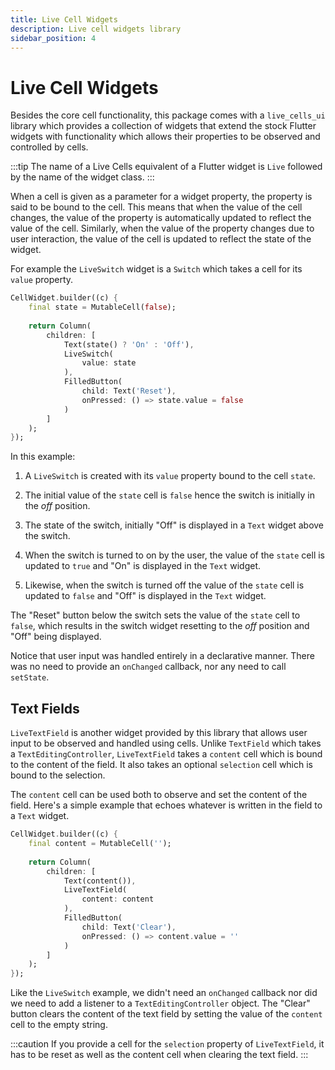 ```yaml
---
title: Live Cell Widgets
description: Live cell widgets library
sidebar_position: 4
---
```


# Live Cell Widgets

Besides the core cell functionality, this package comes with a
`live_cells_ui` library which provides a collection of widgets that
extend the stock Flutter widgets with functionality which allows their
properties to be observed and controlled by cells.

:::tip
The name of a Live Cells equivalent of a Flutter widget is `Live`
followed by the name of the widget class.
:::

When a cell is given as a parameter for a widget property, the
property is said to be bound to the cell. This means that when the
value of the cell changes, the value of the property is automatically
updated to reflect the value of the cell. Similarly, when the value of
the property changes due to user interaction, the value of the cell is
updated to reflect the state of the widget.

For example the `LiveSwitch` widget is a `Switch` which takes a cell
for its `value` property.

```dart title="LiveSwitch example"
CellWidget.builder((c) {
    final state = MutableCell(false);
    
    return Column(
        children: [
            Text(state() ? 'On' : 'Off'),
            LiveSwitch(
                value: state
            ),
            FilledButton(
                child: Text('Reset'),
                onPressed: () => state.value = false
            )
        ]
    );
});
```

In this example:

1. A `LiveSwitch` is created with its `value` property bound to the
   cell `state`.
   
2. The initial value of the `state` cell is `false` hence the switch
   is initially in the *off* position.
   
3. The state of the switch, initially "Off" is displayed in a `Text`
   widget above the switch.
   
4. When the switch is turned to on by the user, the value of the
   `state` cell is updated to `true` and "On" is displayed in the
   `Text` widget.
   
5. Likewise, when the switch is turned off the value of the `state`
   cell is updated to `false` and "Off" is displayed in the `Text`
   widget.

The "Reset" button below the switch sets the value of the `state` cell
to `false`, which results in the switch widget resetting to the *off*
position and "Off" being displayed.

Notice that user input was handled entirely in a declarative
manner. There was no need to provide an `onChanged` callback, nor any
need to call `setState`.

## Text Fields

`LiveTextField` is another widget provided by this library that allows
user input to be observed and handled using cells. Unlike `TextField`
which takes a `TextEditingController`, `LiveTextField` takes a
`content` cell which is bound to the content of the field. It also
takes an optional `selection` cell which is bound to the selection.

The `content` cell can be used both to observe and set the content of
the field. Here's a simple example that echoes whatever is written in
the field to a `Text` widget.

```dart title="LiveTextField example"
CellWidget.builder((c) {
    final content = MutableCell('');
    
    return Column(
        children: [
            Text(content()),
            LiveTextField(
                content: content
            ),
            FilledButton(
                child: Text('Clear'),
                onPressed: () => content.value = ''
            )
        ]
    );
});
```

Like the `LiveSwitch` example, we didn't need an `onChanged` callback
nor did we need to add a listener to a `TextEditingController`
object. The "Clear" button clears the content of the text field by
setting the value of the `content` cell to the empty string.

:::caution
If you provide a cell for the `selection` property of `LiveTextField`,
it has to be reset as well as the content cell when clearing the text field.
:::
